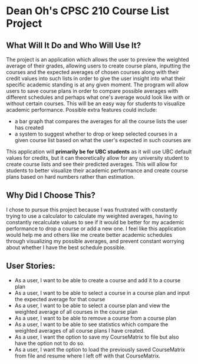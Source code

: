 # Dean Oh's CPSC 210 Course List Project

## What Will It Do and Who Will Use It?
The project is an application
which allows the user to preview the weighted average of their 
grades, allowing users to create course plans, inputting the courses and the expected averages 
of chosen courses along with their credit values into such lists in order to give the user insight into what their
specific academic standing is at any given moment. The program will
allow users to save course plans in order to compare possible
averages with different schedules
and perhaps what one's average would look like with or without certain courses.
This will be an easy way for students to visualize academic performance. 
Possible extra features could include:
- a bar graph that compares the averages for all the course lists the user has created
- a system to suggest whether to drop or keep selected courses in a given course list based on what the user's expected
in such courses are

This application will **primarily be for UBC students** as it will use UBC default values for credits, 
but it can theoretically allow for any university student to create course lists and see their predicted averages.
This will allow for students to better visualize their academic performance and create course plans based on hard numbers
rather than estimation.

## Why Did I Choose This?
I chose to pursue this project because I was frustrated with constantly trying to use a calculator to calculate my
weighted averages, having to constantly recalculate values to see if it would be better for my academic performance to
drop a course or add a new one. I feel like this application would help me and others like me create better academic schedules
through visualizing my possible averages, and prevent constant worrying about whether I have the best schedule possible.

## User Stories:
- As a user, I want to be able to create a course and add it to a course plan
- As a user, I want to be able to select a course in a course plan and input the expected average for that course
- As a user, I want to be able to select a course plan and view the weighted average of all courses in the course plan
- As a user, I want to be able to remove a course from a course plan 
- As a user, I want to be able to see statistics which compare the weighted averages of all course plans I have created.
- As a user, I want the option to save my CourseMatrix to file but also have the option not to do so.
- As a user, I want the option to load the previously saved CourseMatrix from file and resume where I left off with that CourseMatrix.







